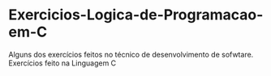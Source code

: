 # Exercicios-Logica-de-Programacao-em-C
Alguns dos exercícios feitos no técnico de desenvolvimento de sofwtare. Exercícios feito na Linguagem C
